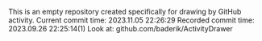 This is an empty repository created specifically for drawing by GitHub activity.
Current commit time: 2023.11.05 22:26:29
Recorded commit time: 2023.09.26 22:25:14(1)
Look at: github.com/baderik/ActivityDrawer
